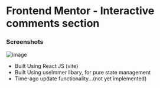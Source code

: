 # Frontend Mentor - Interactive comments section


### Screenshots
![image](https://user-images.githubusercontent.com/95982650/214152451-9f25953d-e04a-44d2-b190-bfe6efd59b9b.png)

- Built Using React JS (vite)
- Built Using useImmer libary, for pure state management
- Time-ago update functionality...(not yet implemented)
